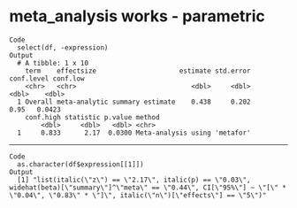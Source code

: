 # meta_analysis works - parametric

    Code
      select(df, -expression)
    Output
      # A tibble: 1 x 10
        term    effectsize                     estimate std.error conf.level conf.low
        <chr>   <chr>                             <dbl>     <dbl>      <dbl>    <dbl>
      1 Overall meta-analytic summary estimate    0.438     0.202       0.95   0.0423
        conf.high statistic p.value method                       
            <dbl>     <dbl>   <dbl> <chr>                        
      1     0.833      2.17  0.0300 Meta-analysis using 'metafor'

---

    Code
      as.character(df$expression[[1]])
    Output
      [1] "list(italic(\"z\") == \"2.17\", italic(p) == \"0.03\", widehat(beta)[\"summary\"]^\"meta\" == \"0.44\", CI[\"95%\"] ~ \"[\" * \"0.04\", \"0.83\" * \"]\", italic(\"n\")[\"effects\"] == \"5\")"

